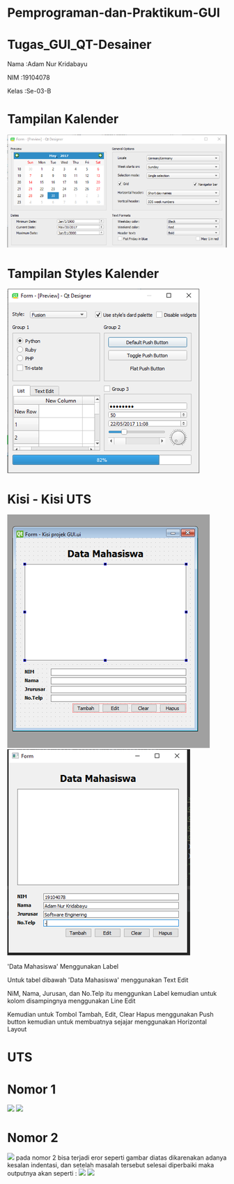 # Pemprograman-dan-Praktikum-GUI

# Tugas_GUI_QT-Desainer
Nama    :Adam Nur Kridabayu

NIM     :19104078
  
Kelas   :Se-03-B

# Tampilan Kalender
<img src = "https://github.com/adamnurk/Tugas_GUI_QT-Desainer/blob/main/tgs1.PNG">

# Tampilan Styles Kalender
<img src = "https://github.com/adamnurk/Tugas_GUI_QT-Desainer/blob/main/tgs2.PNG">


# Kisi - Kisi UTS
<img src = "https://github.com/adamnurk/Pemprograman-dan-Praktikum-GUI/blob/Teori-GUI/Kisi-kisi%20GUI/Sebelum%20di%20Preview.in%20di%20QT%20Designer.PNG">

<img src = "https://github.com/adamnurk/Pemprograman-dan-Praktikum-GUI/blob/Teori-GUI/Kisi-kisi%20GUI/DataMahasiswa.PNG">

'Data Mahasiswa' Menggunakan Label

Untuk tabel dibawah 'Data Mahasiswa' menggunakan Text Edit

NiM, Nama, Jurusan, dan No.Telp itu menggunkan Label kemudian untuk kolom disampingnya menggunakan Line Edit

Kemudian untuk Tombol Tambah, Edit, Clear Hapus menggunakan Push button kemudian untuk membuatnya sejajar menggunakan Horizontal Layout 


# UTS
# Nomor 1
<img src = ".PNG">
<img src = ".PNG">

# Nomor 2
<img src = ".PNG">
pada nomor 2 bisa terjadi eror seperti gambar diatas dikarenakan adanya kesalan indentasi, 
dan setelah masalah tersebut selesai diperbaiki maka outputnya akan seperti :
<img src = ".PNG">
<img src = ".PNG">
